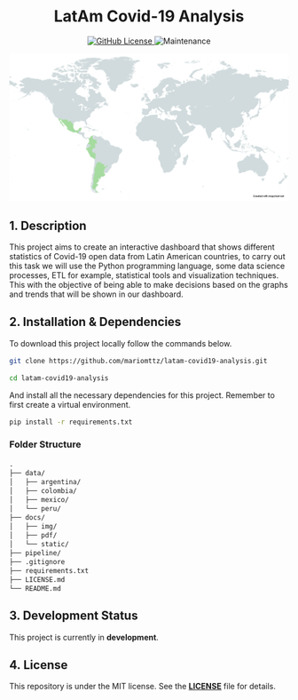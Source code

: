 <h1 align="center">LatAm Covid-19 Analysis</h1>

<p align="center">
    <a href="https://github.com/mariomttz/latam-covid19-analysis?tab=MIT-1-ov-file">
        <img alt="GitHub License" src="https://img.shields.io/github/license/mariomttz/latam-covid19-analysis">
    </a>
    <img alt="Maintenance" src="https://img.shields.io/maintenance/yes/2024">
</p>

![Banner](docs/img/banner.png)

<h2>1. Description</h2>

This project aims to create an interactive dashboard that shows different statistics of Covid-19 open data from Latin American countries, to carry out this task we will use the Python programming language, some data science processes, ETL for example, statistical tools and visualization techniques. This with the objective of being able to make decisions based on the graphs and trends that will be shown in our dashboard.

<h2>2. Installation & Dependencies</h2>

To download this project locally follow the commands below.

```bash
git clone https://github.com/mariomttz/latam-covid19-analysis.git
```

```bash
cd latam-covid19-analysis
```

And install all the necessary dependencies for this project. Remember to first create a virtual environment.

```bash
pip install -r requirements.txt
```

<h3>Folder Structure </h3>

```
.
├── data/
│   ├── argentina/
│   ├── colombia/
│   ├── mexico/
│   └── peru/
├── docs/
│   ├── img/
│   ├── pdf/
│   └── static/
├── pipeline/
├── .gitignore
├── requirements.txt
├── LICENSE.md
└── README.md
```
<h2>3. Development Status</h2>
This project is currently in <b>development</b>.

<h2>4. License</h2>
This repository is under the MIT license. See the <b><a href="https://github.com/mariomttz/latam-covid19-analysis?tab=MIT-1-ov-file">LICENSE</a></b> file for details.